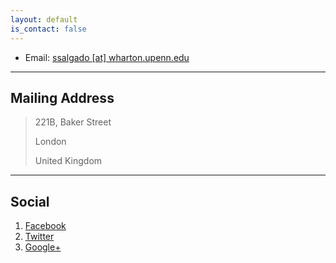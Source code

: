 ```yaml
---
layout: default
is_contact: false
---
```


* Email: [ssalgado [at] wharton.upenn.edu](mailto:ssalgado@upenn.edu)

---

## Mailing Address

> 221B, Baker Street
>
> London
>
> United Kingdom

---

## Social

1. [Facebook](#)
2. [Twitter](#)
3. [Google+](#)
